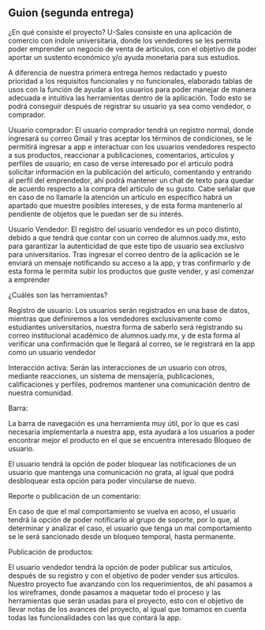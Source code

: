 ## Guion (segunda entrega)
¿En qué consiste el proyecto?
U-Sales consiste en una aplicación de comercio con índole universitaria, donde los vendedores se les permita poder emprender un negocio de venta de artículos, con el objetivo de poder aportar un sustento económico y/o ayuda monetaria para sus estudios.

A diferencia de nuestra primera entrega hemos redactado y puesto prioridad a los requisitos funcionales y no funcionales, elaborado tablas de usos con la función de ayudar a los usuarios para poder manejar de manera adecuada e intuitiva las herramientas dentro de la aplicación. Todo esto se podrá conseguir después de registrar su usuario ya sea como vendedor, o comprador.

Usuario comprador:
El usuario comprador tendrá un registro normal, donde ingresará su correo Gmail y tras aceptar los términos de condiciones, se le permitirá ingresar a app e interactuar con los usuarios vendedores respecto a sus productos, reaccionar a publicaciones, comentarios, artículos y perfiles de usuario; en caso de verse interesado por el artículo podrá solicitar información en la publicación del artículo, comentando y entrando al perfil del emprendedor, ahí podrá mantener un chat de texto para quedar de acuerdo respecto a la compra del artículo de su gusto.
Cabe señalar que en caso de no llamarle la atención un artículo en específico habrá un apartado que muestre posibles intereses, y de esta forma mantenerlo al pendiente de objetos que le puedan ser de su interés.

Usuario Vendedor:
El registro del usuario vendedor es un poco distinto, debido a que tendrá que contar con un correo de alumnos.uady.mx, esto para garantizar la autenticidad de que este tipo de usuario sea exclusivo para universitarios. Tras ingresar el correo dentro de la aplicación se le enviará un mensaje notificando su acceso a la app, y tras confirmarlo y de esta forma le permita subir los productos que guste vender, y así comenzar a emprender 

¿Cuáles son las herramientas?	

Registro de usuario:
Los usuarios serán registrados en una base de datos, mientras que definiremos a los vendedores exclusivamente como estudiantes universitarios, nuestra forma de saberlo será registrando su correo institucional académico de alumnos.uady.mx, y de esta forma al verificar una confirmación que le llegará al correo, se le registrará en la app como un usuario vendedor

Interacción activa:
Serán las interacciones de un usuario con otros, mediante reacciones, un sistema de mensajería, publicaciones, calificaciones y perfiles, podremos mantener una comunicación dentro de nuestra comunidad.

Barra: 

La barra de navegación es una herramienta muy útil, por lo que es casi necesaria implementarla a nuestra app, esta ayudará a los usuarios a poder encontrar mejor el producto en el que se encuentra interesado
Bloqueo de usuario.

El usuario tendrá la opción de poder bloquear las notificaciones de un usuario que mantenga una comunicación no grata, al igual que podrá desbloquear esta opción para poder vincularse de nuevo.

Reporte o publicación de un comentario:

En caso de que el mal comportamiento se vuelva en acoso, el usuario tendrá la opción de poder notificarlo al grupo de soporte, por lo que, al determinar y analizar el caso, el usuario que tenga un mal comportamiento se le será sancionado desde un bloqueo temporal, hasta permanente.

Publicación de productos:

El usuario vendedor tendrá la opción de poder publicar sus artículos, después de su registro y con el objetivo de poder vender sus artículos.
Nuestro proyecto fue avanzando con los requerimientos, de ahí pasamos a los wireframes, donde pasamos a maquetar todo el proceso y las herramientas que serán usadas para el proyecto, esto con el objetivo de llevar notas de los avances del proyecto, al igual que tomamos en cuenta todas las funcionalidades con las que contará la app.

